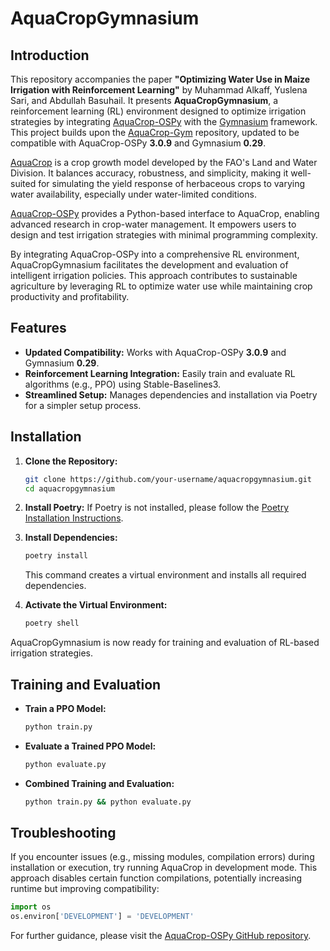 # AquaCropGymnasium

## Introduction

This repository accompanies the paper **"Optimizing Water Use in Maize Irrigation with Reinforcement Learning"** by Muhammad Alkaff, Yuslena Sari, and Abdullah Basuhail. It presents **AquaCropGymnasium**, a reinforcement learning (RL) environment designed to optimize irrigation strategies by integrating [AquaCrop-OSPy](https://aquacropos.github.io/aquacrop/) with the [Gymnasium](https://gymnasium.farama.org/) framework. This project builds upon the [AquaCrop-Gym](https://github.com/aquacropos/aquacrop-gym) repository, updated to be compatible with AquaCrop-OSPy **3.0.9** and Gymnasium **0.29**.

[AquaCrop](https://www.fao.org/aquacrop/en/) is a crop growth model developed by the FAO's Land and Water Division. It balances accuracy, robustness, and simplicity, making it well-suited for simulating the yield response of herbaceous crops to varying water availability, especially under water-limited conditions.

[AquaCrop-OSPy](https://aquacropos.github.io/aquacrop/) provides a Python-based interface to AquaCrop, enabling advanced research in crop-water management. It empowers users to design and test irrigation strategies with minimal programming complexity.

By integrating AquaCrop-OSPy into a comprehensive RL environment, AquaCropGymnasium facilitates the development and evaluation of intelligent irrigation policies. This approach contributes to sustainable agriculture by leveraging RL to optimize water use while maintaining crop productivity and profitability.

## Features

- **Updated Compatibility:** Works with AquaCrop-OSPy **3.0.9** and Gymnasium **0.29**.
- **Reinforcement Learning Integration:** Easily train and evaluate RL algorithms (e.g., PPO) using Stable-Baselines3.
- **Streamlined Setup:** Manages dependencies and installation via Poetry for a simpler setup process.

## Installation

1. **Clone the Repository:**
    ```bash
    git clone https://github.com/your-username/aquacropgymnasium.git
    cd aquacropgymnasium
    ```

2. **Install Poetry:**
    If Poetry is not installed, please follow the [Poetry Installation Instructions](https://python-poetry.org/docs/#installation).

3. **Install Dependencies:**
    ```bash
    poetry install
    ```
    This command creates a virtual environment and installs all required dependencies.

4. **Activate the Virtual Environment:**
    ```bash
    poetry shell
    ```

AquaCropGymnasium is now ready for training and evaluation of RL-based irrigation strategies.

## Training and Evaluation

- **Train a PPO Model:**
    ```bash
    python train.py
    ```

- **Evaluate a Trained PPO Model:**
    ```bash
    python evaluate.py
    ```

- **Combined Training and Evaluation:**
    ```bash
    python train.py && python evaluate.py
    ```

## Troubleshooting

If you encounter issues (e.g., missing modules, compilation errors) during installation or execution, try running AquaCrop in development mode. This approach disables certain function compilations, potentially increasing runtime but improving compatibility:

```python
import os
os.environ['DEVELOPMENT'] = 'DEVELOPMENT'
```

For further guidance, please visit the [AquaCrop-OSPy GitHub repository](https://github.com/aquacropos/aquacrop?tab=readme-ov-file#installation-troubleshooting).
